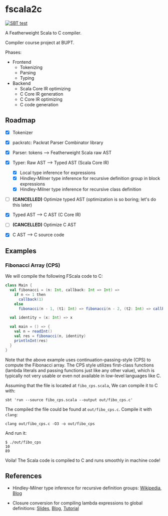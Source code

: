 # fscala2c
 [![SBT test](https://github.com/Linyxus/fscala2c/actions/workflows/ci.yml/badge.svg)](https://github.com/Linyxus/fscala2c/actions/workflows/ci.yml)

 A Featherweight Scala to C compiler.
 
 Compiler course project at BUPT.
 
 Phases:

 - Frontend
   - Tokenizing
   - Parsing
   - Typing
 - Backend
   - Scala Core IR optimizing
   - C Core IR generation
   - C Core IR optimizing
   - C code generation

 ## Roadmap
 
 - [X] Tokenizer
 
 - [X] packratc: Packrat Parser Combinator library
 
 - [X] Parser: tokens --> Featherweight Scala raw AST
 
 - [X] Typer: Raw AST --> Typed AST (Scala Core IR)
   - [X] Local type inference for expressions
   - [X] Hindley-Milner type inference for recursive definition group in block expressions
   - [X] Hindley-Milner type inference for recursive class definition
 
 - [ ] **(CANCELLED)** Optimize typed AST (optimization is so boring; let's do this later)
 
 - [X] Typed AST --> C AST (C Core IR)
 
 - [ ] **(CANCELLED)** Optimize C AST
 
 - [X] C AST --> C source code
 
 ## Examples
 
 ### Fibonacci Array (CPS)
 
 We will compile the following FScala code to C:
 ```scala
 class Main {
   val fibonacci = (n: Int, callback: Int => Int) =>
     if n <= 1 then
       callback(1)
     else
       fibonacci(n - 1, (t1: Int) => fibonacci(n - 2, (t2: Int) => callback(t1 + t2)))

   val identity = (x: Int) => x

   val main = () => {
     val n = readInt()
     val res = fibonacci(n, identity)
     printlnInt(res)
   }
 }
 ```
 Note that the above example uses continuation-passing-style (CPS) to compute the Fibonacci array. The CPS style utilizes first-class functions (lambda literals and passing functions just like any other value), which is typically not very usable or even not available in low-level languages like C.
 
 Assuming that the file is located at `fibo_cps.scala`, We can compile it to C with:
 ```shell
 sbt 'run --source fibo_cps.scala --output out/fibo_cps.c'
 ```
 
 The compiled the file could be found at `out/fibo_cps.c`. Compile it with `clang`:
 ```shell
 clang out/fibo_cps.c -O3 -o out/fibo_cps
 ```
 
 And run it:
 ```shell
 $ ./out/fibo_cps
 10
 89
 ```
 
 Voila! The Scala code is compiled to C and runs smoothly in machine code!

 ## References

 - Hindley-Milner type inference for recursive definition groups:
   [Wikipedia](https://en.wikipedia.org/wiki/Hindley%E2%80%93Milner_type_system),
   [Blog](https://blog.linyxus.xyz/posts/hm-type-inference-for-stlc/)

 - Closure conversion for compiling lambda expressions to global definitions:
   [Slides](http://lampwww.epfl.ch/teaching/archive/advanced_compiler/2007/resources/slides/act-2007-05-closure-conversion.pdf),
   [Blog](http://matt.might.net/articles/closure-conversion/),
   [Tutorial](https://craftinginterpreters.com/closures.html)
